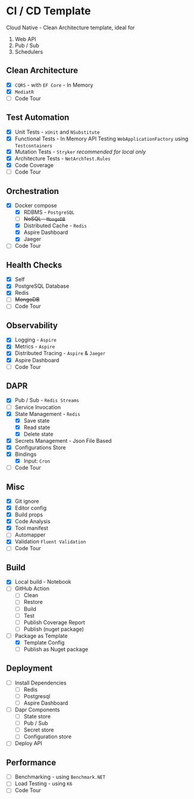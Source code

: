 # CI / CD Template

Cloud Native - Clean Architecture template, ideal for

1. Web API
2. Pub / Sub
3. Schedulers

## Clean Architecture

- [x] `CQRS` - with `EF Core` - In Memory
- [x] `MediatR`
- [ ] Code Tour

## Test Automation

- [x] Unit Tests - `xUnit` and `NSubstitute`
- [x] Functional Tests - In Memory API Testing `WebApplicationFactory` using `Testcontainers`
- [x] Mutation Tests - `Stryker` *recommended for local only*
- [x] Architecture Tests - `NetArchTest.Rules`
- [x] Code Coverage
- [ ] Code Tour

## Orchestration

- [x] Docker compose
    - [x] RDBMS - `PostgreSQL`
    - [ ] ~~NoSQL - `MongoDB`~~
    - [x] Distributed Cache - `Redis`
    - [x] Aspire Dashboard
    - [x] Jaeger
- [ ] Code Tour

## Health Checks

- [x] Self
- [x] PostgreSQL Database
- [x] Redis
- [ ] ~~MongoDB~~
- [ ] Code Tour

## Observability

- [x] Logging - `Aspire`
- [x] Metrics - `Aspire`
- [x] Distributed Tracing - `Aspire` & `Jaeger`
- [x] Aspire Dashboard
- [ ] Code Tour

## DAPR

- [x] Pub / Sub - `Redis Streams`
- [ ] Service Invocation
- [x] State Management - `Redis`
    - [x] Save state
    - [x] Read state
    - [x] Delete state
- [x] Secrets Management - Json File Based
- [x] Configurations Store
- [x] Bindings
    - [x] Input: `Cron`
- [ ] Code Tour

## Misc

- [x] Git ignore
- [x] Editor config
- [x] Build props
- [x] Code Analysis
- [x] Tool manifest
- [ ] Automapper
- [x] Validation `Fluent Validation`
- [ ] Code Tour

## Build

- [x] Local build - Notebook
- [ ] GitHub Action
    - [ ] Clean
    - [ ] Restore
    - [ ] Build
    - [ ] Test
    - [ ] Publish Coverage Report
    - [ ] Publish (nuget package)
- [ ] Package as Template
    - [x] Template Config
    - [ ] Publish as Nuget package

## Deployment

- [ ] Install Dependencies
    - [ ] Redis
    - [ ] Postgresql
    - [ ] Aspire Dashboard
- [ ] Dapr Components
    - [ ] State store
    - [ ] Pub / Sub
    - [ ] Secret store
    - [ ] Configuration store
- [ ] Deploy API

## Performance

- [ ] Benchmarking - using `Benchmark.NET`
- [ ] Load Testing - using `K6`
- [ ] Code Tour